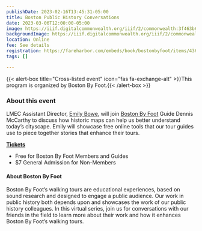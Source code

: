 ```yaml
---
publishDate: 2023-02-16T13:45:31-05:00
title: Boston Public History Conversations
date: 2023-03-06T12:00:00-05:00
image: https://iiif.digitalcommonwealth.org/iiif/2/commonwealth:3f463b608/372,968,4395,3123/1200,/0/default.jpg
backgroundImage: https://iiif.digitalcommonwealth.org/iiif/2/commonwealth:3f463b608/372,968,4395,3123/1200,/0/default.jpg
location: Online
fee: See details
registration: https://fareharbor.com/embeds/book/bostonbyfoot/items/436741/?full-items=yes&back=https://bostonbyfoot.org/&flow=871370&a=yes&g4=yes
tags: []

---
```

{{< alert-box title="Cross-listed event" icon="fas fa-exchange-alt" >}}This program is organized by Boston By Foot.{{< /alert-box >}}

### About this event

LMEC Assistant Director, [Emily Bowe](https://www.leventhalmap.org/about/people/emily-bowe/), will join [Boston By Foot](https://bostonbyfoot.org/) Guide Dennis McCarthy to discuss how historic maps can help us better understand today’s cityscape. Emily will showcase free online tools that our tour guides use to piece together stories that enhance their tours.

[**Tickets**](https://bostonbyfoot.org/tours/boston-public-history-conversations-emily-bowe/)

* Free for Boston By Foot Members and Guides
* $7 General Admission for Non-Members

#### About Boston By Foot

Boston By Foot’s walking tours are educational experiences, based on sound research and designed to engage a public audience. Our work in public history both depends upon and showcases the work of our public history colleagues. In this virtual series, join us for conversations with our friends in the field to learn more about their work and how it enhances Boston By Foot’s walking tours.